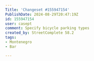 ```yaml
---
Title: 'Changeset #155947154'
PublishDate: 2024-08-29T20:47:19Z
id: 155947154
user: casept
comment: Specify bicycle parking types
created_by: StreetComplete 58.2
tags:
- Montenegro
- Bar

---
```

